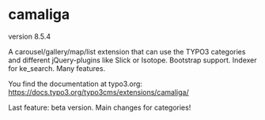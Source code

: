 # camaliga

version 8.5.4

A carousel/gallery/map/list extension that can use the TYPO3 categories and different jQuery-plugins like Slick or Isotope. 
Bootstrap support. Indexer for ke_search. Many features.

You find the documentation at typo3.org:
https://docs.typo3.org/typo3cms/extensions/camaliga/

Last feature: beta version. Main changes for categories!